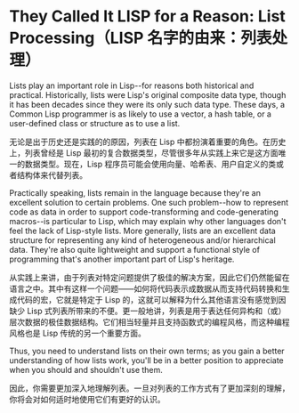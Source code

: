 # They Called It LISP for a Reason: List Processing（LISP 名字的由来：列表处理）

Lists play an important role in Lisp--for reasons both historical and
practical. Historically, lists were Lisp's original composite data
type, though it has been decades since they were its only such data
type. These days, a Common Lisp programmer is as likely to use a
vector, a hash table, or a user-defined class or structure as to use a
list.

无论是出于历史还是实践的的原因，列表在 Lisp
中都扮演着重要的角色。在历史上，列表曾经是 Lisp
最初的复合数据类型，尽管很多年从实践上来它是这方面唯一的数据类型。现在，Lisp
程序员可能会使用向量、哈希表、用户自定义的类或者结构体来代替列表。

Practically speaking, lists remain in the language because they're an
excellent solution to certain problems. One such problem--how to
represent code as data in order to support code-transforming and
code-generating macros--is particular to Lisp, which may explain why
other languages don't feel the lack of Lisp-style lists. More
generally, lists are an excellent data structure for representing any
kind of heterogeneous and/or hierarchical data. They're also quite
lightweight and support a functional style of programming that's
another important part of Lisp's heritage.

从实践上来讲，由于列表对特定问题提供了极佳的解决方案，因此它们仍然能留在语言之中。其中有这样一个问题——如何将代码表示成数据从而支持代码转换和生成代码的宏，它就是特定于
Lisp 的，这就可以解释为什么其他语言没有感觉到因缺少 Lisp
式列表所带来的不便。更一般地讲，列表是用于表达任何异构和（或）层次数据的极佳数据结构。它们相当轻量并且支持函数式的编程风格，而这种编程风格也是
Lisp 传统的另一个重要方面。

Thus, you need to understand lists on their own terms; as you gain a
better understanding of how lists work, you'll be in a better position
to appreciate when you should and shouldn't use them.

因此，你需要更加深入地理解列表。一旦对列表的工作方式有了更加深刻的理解，你将会对如何适时地使用它们有更好的认识。

